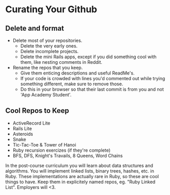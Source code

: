 # Curating Your Github

## Delete and format
* Delete most of your repositories.
    * Delete the very early ones.
    * Delete incomplete projects.
    * Delete the mini Rails apps, except if you did something cool with them, like nesting comments in Reddit.
* Rename the repos that you keep.
    * Give them enticing descriptions and useful ReadMe's.
    * If your code is crowded with lines you'd commented out while trying something different, make sure to remove those.
    * Do this in your browser so that their last commit is from you and not 'App Academy Student'.

## Cool Repos to Keep
* ActiveRecord Lite
* Rails Lite
* Asteroids
* Snake
* Tic-Tac-Toe & Tower of Hanoi
* Ruby recursion exercizes (if they're complete)
* BFS, DFS, Knight's Travails, 8 Queens, Word Chains

In the post-course curriculum you will learn about data structures and algorithms.
You will implement linked lists, binary trees, hashes, etc. in Ruby.
These implementations are actually rare in Ruby, so these are cool things to have.
Keep them in explicitely named repos, eg. "Ruby Linked List". Employers will <3.
